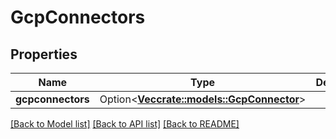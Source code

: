 # GcpConnectors

## Properties

Name | Type | Description | Notes
------------ | ------------- | ------------- | -------------
**gcpconnectors** | Option<[**Vec<crate::models::GcpConnector>**](GCPConnector.md)> |  | [optional]

[[Back to Model list]](../README.md#documentation-for-models) [[Back to API list]](../README.md#documentation-for-api-endpoints) [[Back to README]](../README.md)


